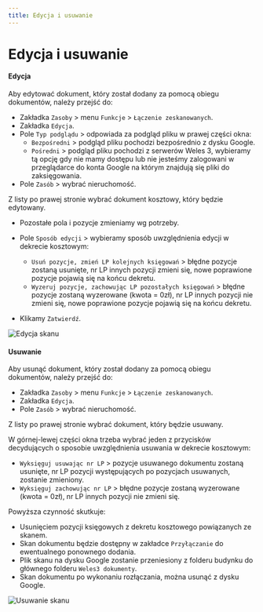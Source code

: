 ```yaml
---
title: Edycja i usuwanie
---
```


# Edycja i usuwanie

#### Edycja

Aby edytować dokument, który został dodany za pomocą obiegu dokumentów, należy przejść do:

- Zakładka `Zasoby` > menu `Funkcje` > `Łączenie zeskanowanych`.
- Zakładka `Edycja`.
- Pole `Typ podglądu` > odpowiada za podgląd pliku w prawej części okna:
    - `Bezpośredni` > podgląd pliku pochodzi bezpośrednio z dysku Google.
    - `Pośredni` > podgląd pliku pochodzi z serwerów Weles 3, wybieramy tą opcję gdy nie mamy dostępu lub nie jesteśmy zalogowani w przeglądarce do konta Google na którym znajdują się pliki do zaksięgowania.
- Pole `Zasób` > wybrać nieruchomość.

Z listy po prawej stronie wybrać dokument kosztowy, który będzie edytowany.

- Pozostałe pola i pozycje zmieniamy wg potrzeby.

- Pole `Sposób edycji` > wybieramy sposób uwzględnienia edycji w dekrecie kosztowym:
    - `Usuń pozycje, zmień LP kolejnych księgowań` > błędne pozycje zostaną usunięte, nr LP innych pozycji zmieni się, nowe poprawione pozycje pojawią się na końcu dekretu.
    - `Wyzeruj pozycje, zachowując LP pozostałych księgowań` > błędne pozycje zostaną wyzerowane (kwota = 0zł), nr LP innych pozycji nie zmieni się, nowe poprawione pozycje pojawią się na końcu dekretu.

- Klikamy `Zatwierdź`.

![Edycja skanu](edycjaskanu.gif)

#### Usuwanie

Aby usunąć dokument, który został dodany za pomocą obiegu dokumentów, należy przejść do:

- Zakładka `Zasoby` > menu `Funkcje` > `Łączenie zeskanowanych`.
- Zakładka `Edycja`.
- Pole `Zasób` > wybrać nieruchomość.

Z listy po prawej stronie wybrać dokument, który będzie usuwany.

W górnej-lewej części okna trzeba wybrać jeden z przycisków decydujących o sposobie uwzględnienia usuwania w dekrecie kosztowym:
- `Wyksięguj usuwając nr LP` > pozycje usuwanego dokumentu zostaną usunięte, nr LP pozycji występujących po pozycjach usuwanych, zostanie zmieniony.
- `Wyksięguj zachowując nr LP` > błędne pozycje zostaną wyzerowane (kwota = 0zł), nr LP innych pozycji nie zmieni się.

Powyższa czynność skutkuje:

- Usunięciem pozycji księgowych z dekretu kosztowego powiązanych ze skanem.
- Skan dokumentu będzie dostępny w zakładce `Przyłączanie` do ewentualnego ponownego dodania.
- Plik skanu na dysku Google zostanie przeniesiony z folderu budynku do głównego folderu `Weles3 dokumenty`.
- Skan dokumentu po wykonaniu rozłączania, można usunąć z dysku Google.

![Usuwanie skanu](usuwanieskanu.gif)